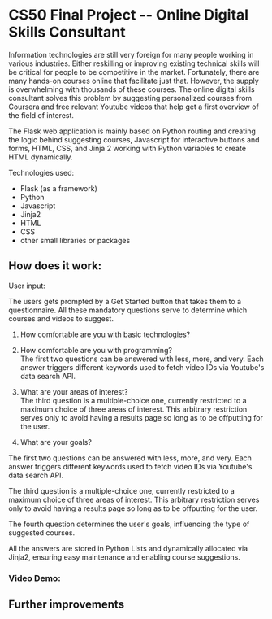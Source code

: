 # CS50 Final Project -- Online Digital Skills Consultant
Information technologies are still very foreign for many people working in various industries. Either reskilling or improving existing technical skills will be critical for people to be competitive in the market. Fortunately, there are many hands-on courses online that facilitate just that. However, the supply is overwhelming with thousands of these courses. The online digital skills consultant solves this problem by suggesting personalized courses from Coursera and free relevant Youtube videos that help get a first overview of the field of interest.

The Flask web application is mainly based on Python routing and creating the logic behind suggesting courses, Javascript for interactive buttons and forms, HTML, CSS, and Jinja 2 working with Python variables to create HTML dynamically.

Technologies used:
- Flask (as a framework)
- Python
- Javascript
- Jinja2
- HTML
- CSS
- other small libraries or packages

## How does it work:
User input:

The users gets prompted by a Get Started button that takes them to a questionnaire. All these mandatory questions serve to determine which courses and videos to suggest.

1. How comfortable are you with basic technologies?
2. How comfortable are you with programming?</br>
    The first two questions can be answered with less, more, and very. Each answer triggers different keywords used to fetch video IDs via Youtube's data search API.
3. What are your areas of interest?</br>
    The third question is a multiple-choice one, currently restricted to a maximum choice of three areas of interest. This arbitrary restriction serves only to avoid having a results page so long as to be offputting for the user.

4. What are your goals?

The first two questions can be answered with less, more, and very. Each answer triggers different keywords used to fetch video IDs via Youtube's data search API.

The third question is a multiple-choice one, currently restricted to a maximum choice of three areas of interest. This arbitrary restriction serves only to avoid having a results page so long as to be offputting for the user.

The fourth question determines the user's goals, influencing the type of suggested courses.

All the answers are stored in Python Lists and dynamically allocated via Jinja2, ensuring easy maintenance and enabling course suggestions.

### Video Demo:

## Further improvements



